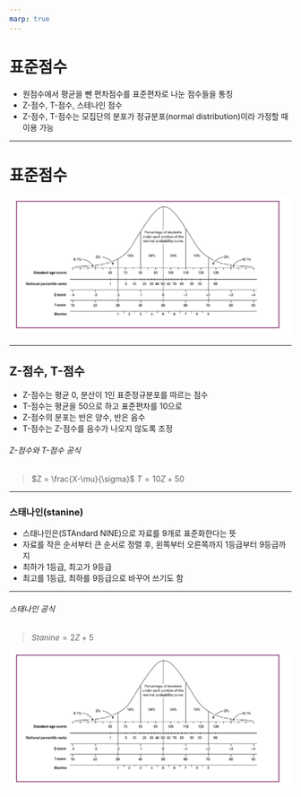 ```yaml
---
marp: true
---
```


# 표준점수
- 원점수에서 평균을 뺀 편차점수를 표준편차로 나눈 점수들을 통칭
- Z-점수, T-점수, 스테나인 점수
- Z-점수, T-점수는 모집단의 분포가 정규분포(normal distribution)이라 가정할 때 이용 가능
---
# 표준점수

![점수관계](../img/relationship-between-scores.png)

---

## Z-점수, T-점수
- Z-점수는 평균 0, 분산이 1인 표준정규분포를 따르는 점수
- T-점수는 평균을 50으로 하고 표준편차를 10으로
- Z-점수의 분포는 반은 양수, 반은 음수
- T-점수는 Z-점수를 음수가 나오지 않도록 조정

###### Z-점수와 T-점수 공식
>$Z  = \frac{X-\mu}{\sigma}$
$T = 10Z+50$

---

### 스태나인(stanine)
- 스태나인은(STAndard NINE)으로 자료를 9개로 표준화한다는 뜻
- 자료를 작은 순서부터 큰 순서로 정렬 후, 왼쪽부터 오른쪽까지 1등급부터 9등급까지
- 최하가 1등급, 최고가 9등급
- 최고를 1등급, 최하를 9등급으로 바꾸어 쓰기도 함

---

###### 스태나인 공식
>$Stanine = 2Z + 5$

![점수관계](../img/relationship-between-scores.png)

